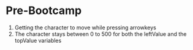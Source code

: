 # Pre-Bootcamp

1. Getting the character to move while pressing arrowkeys 
2. The character stays between 0 to 500 for both the leftValue and the topValue variables
